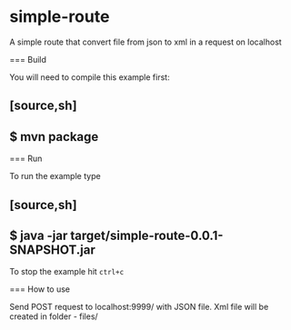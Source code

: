 # simple-route
A simple route that convert file from  json to xml in a request on localhost


=== Build

You will need to compile this example first:

[source,sh]
----
$ mvn package
----

=== Run

To run the example type

[source,sh]
----
$ java -jar target/simple-route-0.0.1-SNAPSHOT.jar
----

To stop the example hit `ctrl+c`

=== How to use

Send POST request to localhost:9999/ with JSON file. Xml file will be created in folder - files/
